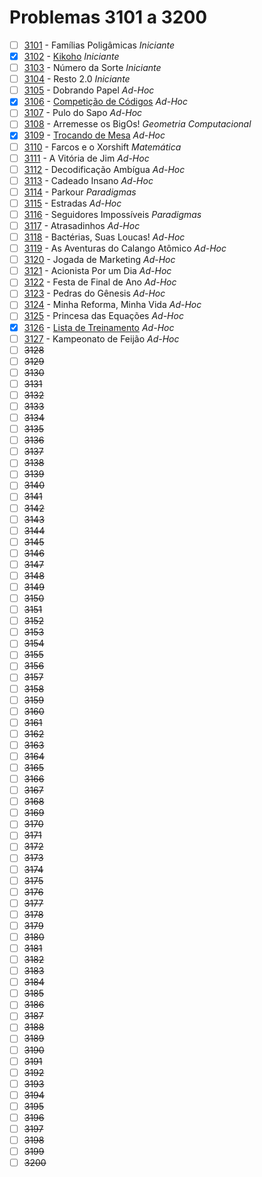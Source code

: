 # Problemas 3101 a 3200

  - [ ] [3101](https://www.urionlinejudge.com.br/judge/pt/problems/view/3101) - Famílias Poligâmicas *Iniciante*
  - [x] [3102](https://www.urionlinejudge.com.br/judge/pt/problems/view/3102) - [Kikoho](https://github.com/potigol/URI-Potigol/blob/master/src/3101-3200/3102.poti) *Iniciante*
  - [ ] [3103](https://www.urionlinejudge.com.br/judge/pt/problems/view/3103) - Número da Sorte *Iniciante*
  - [ ] [3104](https://www.urionlinejudge.com.br/judge/pt/problems/view/3104) - Resto 2.0 *Iniciante*
  - [ ] [3105](https://www.urionlinejudge.com.br/judge/pt/problems/view/3105) - Dobrando Papel *Ad-Hoc*
  - [x] [3106](https://www.urionlinejudge.com.br/judge/pt/problems/view/3106) - [Competição de Códigos](https://github.com/potigol/URI-Potigol/blob/master/src/3101-3200/3106.poti) *Ad-Hoc*
  - [ ] [3107](https://www.urionlinejudge.com.br/judge/pt/problems/view/3107) - Pulo do Sapo *Ad-Hoc*
  - [ ] [3108](https://www.urionlinejudge.com.br/judge/pt/problems/view/3108) - Arremesse os BigOs! *Geometria Computacional*
  - [x] [3109](https://www.urionlinejudge.com.br/judge/pt/problems/view/3109) - [Trocando de Mesa](https://github.com/potigol/URI-Potigol/blob/master/src/3101-3200/3109.poti) *Ad-Hoc*
  - [ ] [3110](https://www.urionlinejudge.com.br/judge/pt/problems/view/3110) - Farcos e o Xorshift *Matemática*
  - [ ] [3111](https://www.urionlinejudge.com.br/judge/pt/problems/view/3111) - A Vitória de Jim *Ad-Hoc*
  - [ ] [3112](https://www.urionlinejudge.com.br/judge/pt/problems/view/3112) - Decodificação Ambígua *Ad-Hoc*
  - [ ] [3113](https://www.urionlinejudge.com.br/judge/pt/problems/view/3113) - Cadeado Insano *Ad-Hoc*
  - [ ] [3114](https://www.urionlinejudge.com.br/judge/pt/problems/view/3114) - Parkour *Paradigmas*
  - [ ] [3115](https://www.urionlinejudge.com.br/judge/pt/problems/view/3115) - Estradas *Ad-Hoc*
  - [ ] [3116](https://www.urionlinejudge.com.br/judge/pt/problems/view/3116) - Seguidores Impossíveis *Paradigmas*
  - [ ] [3117](https://www.urionlinejudge.com.br/judge/pt/problems/view/3117) - Atrasadinhos *Ad-Hoc*
  - [ ] [3118](https://www.urionlinejudge.com.br/judge/pt/problems/view/3118) - Bactérias, Suas Loucas! *Ad-Hoc*
  - [ ] [3119](https://www.urionlinejudge.com.br/judge/pt/problems/view/3119) - As Aventuras do Calango Atômico *Ad-Hoc*
  - [ ] [3120](https://www.urionlinejudge.com.br/judge/pt/problems/view/3120) - Jogada de Marketing *Ad-Hoc*
  - [ ] [3121](https://www.urionlinejudge.com.br/judge/pt/problems/view/3121) - Acionista Por um Dia *Ad-Hoc*
  - [ ] [3122](https://www.urionlinejudge.com.br/judge/pt/problems/view/3122) - Festa de Final de Ano *Ad-Hoc*
  - [ ] [3123](https://www.urionlinejudge.com.br/judge/pt/problems/view/3123) - Pedras do Gênesis *Ad-Hoc*
  - [ ] [3124](https://www.urionlinejudge.com.br/judge/pt/problems/view/3124) - Minha Reforma, Minha Vida *Ad-Hoc*
  - [ ] [3125](https://www.urionlinejudge.com.br/judge/pt/problems/view/3125) - Princesa das Equações *Ad-Hoc*
  - [x] [3126](https://www.urionlinejudge.com.br/judge/pt/problems/view/3126) - [Lista de Treinamento](https://github.com/potigol/URI-Potigol/blob/master/src/3101-3200/3126.poti) *Ad-Hoc*
  - [ ] [3127](https://www.urionlinejudge.com.br/judge/pt/problems/view/3127) - Kampeonato de Feijão *Ad-Hoc*
  - [ ] ~~3128~~
  - [ ] ~~3129~~
  - [ ] ~~3130~~
  - [ ] ~~3131~~
  - [ ] ~~3132~~
  - [ ] ~~3133~~
  - [ ] ~~3134~~
  - [ ] ~~3135~~
  - [ ] ~~3136~~
  - [ ] ~~3137~~
  - [ ] ~~3138~~
  - [ ] ~~3139~~
  - [ ] ~~3140~~
  - [ ] ~~3141~~
  - [ ] ~~3142~~
  - [ ] ~~3143~~
  - [ ] ~~3144~~
  - [ ] ~~3145~~
  - [ ] ~~3146~~
  - [ ] ~~3147~~
  - [ ] ~~3148~~
  - [ ] ~~3149~~
  - [ ] ~~3150~~
  - [ ] ~~3151~~
  - [ ] ~~3152~~
  - [ ] ~~3153~~
  - [ ] ~~3154~~
  - [ ] ~~3155~~
  - [ ] ~~3156~~
  - [ ] ~~3157~~
  - [ ] ~~3158~~
  - [ ] ~~3159~~
  - [ ] ~~3160~~
  - [ ] ~~3161~~
  - [ ] ~~3162~~
  - [ ] ~~3163~~
  - [ ] ~~3164~~
  - [ ] ~~3165~~
  - [ ] ~~3166~~
  - [ ] ~~3167~~
  - [ ] ~~3168~~
  - [ ] ~~3169~~
  - [ ] ~~3170~~
  - [ ] ~~3171~~
  - [ ] ~~3172~~
  - [ ] ~~3173~~
  - [ ] ~~3174~~
  - [ ] ~~3175~~
  - [ ] ~~3176~~
  - [ ] ~~3177~~
  - [ ] ~~3178~~
  - [ ] ~~3179~~
  - [ ] ~~3180~~
  - [ ] ~~3181~~
  - [ ] ~~3182~~
  - [ ] ~~3183~~
  - [ ] ~~3184~~
  - [ ] ~~3185~~
  - [ ] ~~3186~~
  - [ ] ~~3187~~
  - [ ] ~~3188~~
  - [ ] ~~3189~~
  - [ ] ~~3190~~
  - [ ] ~~3191~~
  - [ ] ~~3192~~
  - [ ] ~~3193~~
  - [ ] ~~3194~~
  - [ ] ~~3195~~
  - [ ] ~~3196~~
  - [ ] ~~3197~~
  - [ ] ~~3198~~
  - [ ] ~~3199~~
  - [ ] ~~3200~~